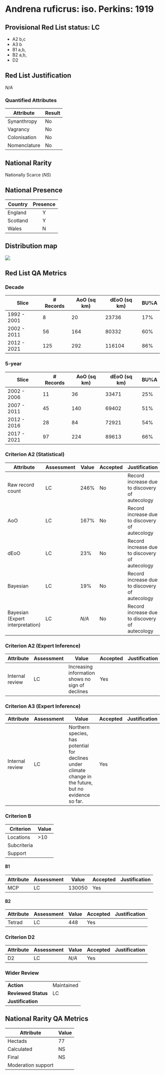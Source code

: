 # Andrena ruficrus: iso. Perkins: 1919

## Provisional Red List status: LC
- A2 b,c
- A3 b
- B1 a,b, 
- B2 a,b, 
- D2

## Red List Justification
*N/A*
### Quantified Attributes
|Attribute|Result|
|---|---|
|Synanthropy|No|
|Vagrancy|No|
|Colonisation|No|
|Nomenclature|No|


## National Rarity
Nationally Scarce (*NS*)

## National Presence
|Country|Presence
|---|:-:|
|England|Y|
|Scotland|Y|
|Wales|N|


## Distribution map
![](../map/58.svg)

## Red List QA Metrics
### Decade
| Slice | # Records | AoO (sq km) | dEoO (sq km) |BU%A |
|---|---|---|---|---|
|1992 - 2001|8|20|23736|17%|
|2002 - 2011|56|164|80332|60%|
|2012 - 2021|125|292|116104|86%|
### 5-year
| Slice | # Records | AoO (sq km) | dEoO (sq km) |BU%A |
|---|---|---|---|---|
|2002 - 2006|11|36|33471|25%|
|2007 - 2011|45|140|69402|51%|
|2012 - 2016|28|84|72921|54%|
|2017 - 2021|97|224|89613|66%|
### Criterion A2 (Statistical)
|Attribute|Assessment|Value|Accepted|Justification
|---|---|---|---|---|
|Raw record count|LC|246%|No|Record increase due to discovery of autecology|
|AoO|LC|167%|No|Record increase due to discovery of autecology|
|dEoO|LC|23%|No|Record increase due to discovery of autecology|
|Bayesian|LC|19%|No|Record increase due to discovery of autecology|
|Bayesian (Expert interpretation)|LC|*N/A*|No|Record increase due to discovery of autecology|
### Criterion A2 (Expert Inference)
|Attribute|Assessment|Value|Accepted|Justification
|---|---|---|---|---|
|Internal review|LC|Increasing information shows no sign of declines|Yes||
### Criterion A3 (Expert Inference)
|Attribute|Assessment|Value|Accepted|Justification
|---|---|---|---|---|
|Internal review|LC|Northern species, has potential for declines under climate change in the future, but no evidence so far.|Yes||
### Criterion B
|Criterion| Value|
|---|---|
|Locations|>10|
|Subcriteria||
|Support||
#### B1
|Attribute|Assessment|Value|Accepted|Justification
|---|---|---|---|---|
|MCP|LC|130050|Yes||
#### B2
|Attribute|Assessment|Value|Accepted|Justification
|---|---|---|---|---|
|Tetrad|LC|448|Yes||
### Criterion D2
|Attribute|Assessment|Value|Accepted|Justification
|---|---|---|---|---|
|D2|LC|*N/A*|Yes||
### Wider Review
|  |  |
|---|---|
|**Action**|Maintained|
|**Reviewed Status**|LC|
|**Justification**||


## National Rarity QA Metrics
|Attribute|Value|
|---|---|
|Hectads|77|
|Calculated|NS|
|Final|NS|
|Moderation support||



